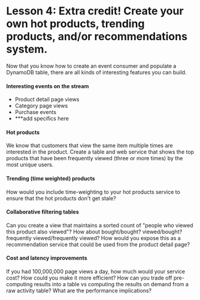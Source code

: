 # Lesson 4: Extra credit!  Create your own hot products, trending products, and/or recommendations system.

Now that you know how to create an event consumer and populate a DynamoDB table, there are all kinds of interesting features you can build.

#### Interesting events on the stream
* Product detail page views
* Category page views
* Purchase events
* ***add specifics here

#### Hot products
We know that customers that view the same item multiple times are interested in the product.  Create a table and web service that shows the top products that have been frequently viewed (three or more times) by the most unique users.

#### Trending (time weighted) products
How would you include time-weighting to your hot products service to ensure that the hot products don't get stale?

#### Collaborative filtering tables
Can you create a view that maintains a sorted count of "people who viewed this product also viewed"?  How about bought/bought? viewed/bought? frequently viewed/frequently viewed?  How would you expose this as a recommendation service that could be used from the product detail page?

#### Cost and latency improvements
If you had 100,000,000 page views a day, how much would your service cost?  How could you make it more efficient?  How can you trade off pre-computing results into a table vs computing the results on demand from a raw activity table?  What are the performance implications?
